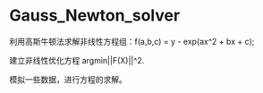 
# Gauss_Newton_solver
利用高斯牛顿法求解非线性方程组：f(a,b,c) = y - exp(ax^2 + bx + c);

建立非线性优化方程 argmin||F(X)||^2.

模拟一些数据，进行方程的求解。

